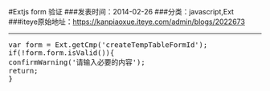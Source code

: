 #Extjs form 验证
###发表时间：2014-02-26
###分类：javascript,Ext
###iteye原始地址：<a href="https://kanpiaoxue.iteye.com/admin/blogs/2022673" target="_blank">https://kanpiaoxue.iteye.com/admin/blogs/2022673</a>

---

<div class="iteye-blog-content-contain" style="font-size: 14px;"> 
 <pre name="code" class="js">var form = Ext.getCmp('createTempTableFormId');
if(!form.form.isValid()){
confirmWarning('请输入必要的内容');
return;
}</pre> 
 <p>&nbsp;</p> 
</div>